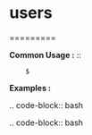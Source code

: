 # users
=========



**Common Usage :**  ::

		$ 
		

**Examples :**

.. code-block:: bash


.. code-block:: bash